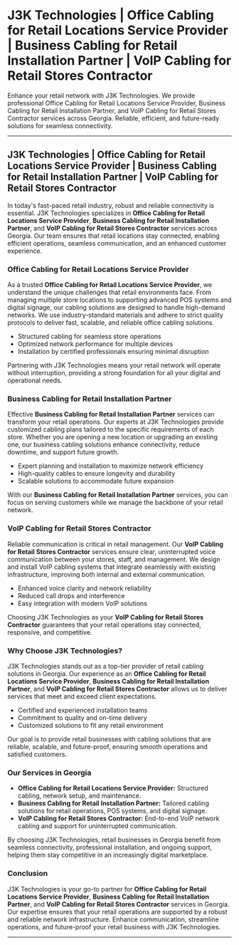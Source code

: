 # J3K Technologies | Office Cabling for Retail Locations Service Provider | Business Cabling for Retail Installation Partner | VoIP Cabling for Retail Stores Contractor

 Enhance your retail network with J3K Technologies. We provide professional Office Cabling for Retail Locations Service Provider, Business Cabling for Retail Installation Partner, and VoIP Cabling for Retail Stores Contractor services across Georgia. Reliable, efficient, and future-ready solutions for seamless connectivity.

---

## J3K Technologies | Office Cabling for Retail Locations Service Provider | Business Cabling for Retail Installation Partner | VoIP Cabling for Retail Stores Contractor

In today's fast-paced retail industry, robust and reliable connectivity is essential. J3K Technologies specializes in **Office Cabling for Retail Locations Service Provider**, **Business Cabling for Retail Installation Partner**, and **VoIP Cabling for Retail Stores Contractor** services across Georgia. Our team ensures that retail locations stay connected, enabling efficient operations, seamless communication, and an enhanced customer experience.

### Office Cabling for Retail Locations Service Provider

As a trusted **Office Cabling for Retail Locations Service Provider**, we understand the unique challenges that retail environments face. From managing multiple store locations to supporting advanced POS systems and digital signage, our cabling solutions are designed to handle high-demand networks. We use industry-standard materials and adhere to strict quality protocols to deliver fast, scalable, and reliable office cabling solutions.

- Structured cabling for seamless store operations  
- Optimized network performance for multiple devices  
- Installation by certified professionals ensuring minimal disruption  

Partnering with J3K Technologies means your retail network will operate without interruption, providing a strong foundation for all your digital and operational needs.

### Business Cabling for Retail Installation Partner

Effective **Business Cabling for Retail Installation Partner** services can transform your retail operations. Our experts at J3K Technologies provide customized cabling plans tailored to the specific requirements of each store. Whether you are opening a new location or upgrading an existing one, our business cabling solutions enhance connectivity, reduce downtime, and support future growth.

- Expert planning and installation to maximize network efficiency  
- High-quality cables to ensure longevity and durability  
- Scalable solutions to accommodate future expansion  

With our **Business Cabling for Retail Installation Partner** services, you can focus on serving customers while we manage the backbone of your retail network.

### VoIP Cabling for Retail Stores Contractor

Reliable communication is critical in retail management. Our **VoIP Cabling for Retail Stores Contractor** services ensure clear, uninterrupted voice communication between your stores, staff, and management. We design and install VoIP cabling systems that integrate seamlessly with existing infrastructure, improving both internal and external communication.

- Enhanced voice clarity and network reliability  
- Reduced call drops and interference  
- Easy integration with modern VoIP solutions  

Choosing J3K Technologies as your **VoIP Cabling for Retail Stores Contractor** guarantees that your retail operations stay connected, responsive, and competitive.

### Why Choose J3K Technologies?

J3K Technologies stands out as a top-tier provider of retail cabling solutions in Georgia. Our experience as an **Office Cabling for Retail Locations Service Provider**, **Business Cabling for Retail Installation Partner**, and **VoIP Cabling for Retail Stores Contractor** allows us to deliver services that meet and exceed client expectations.

- Certified and experienced installation teams  
- Commitment to quality and on-time delivery  
- Customized solutions to fit any retail environment  

Our goal is to provide retail businesses with cabling solutions that are reliable, scalable, and future-proof, ensuring smooth operations and satisfied customers.

### Our Services in Georgia

- **Office Cabling for Retail Locations Service Provider:** Structured cabling, network setup, and maintenance.  
- **Business Cabling for Retail Installation Partner:** Tailored cabling solutions for retail operations, POS systems, and digital signage.  
- **VoIP Cabling for Retail Stores Contractor:** End-to-end VoIP network cabling and support for uninterrupted communication.  

By choosing J3K Technologies, retail businesses in Georgia benefit from seamless connectivity, professional installation, and ongoing support, helping them stay competitive in an increasingly digital marketplace.

### Conclusion

J3K Technologies is your go-to partner for **Office Cabling for Retail Locations Service Provider**, **Business Cabling for Retail Installation Partner**, and **VoIP Cabling for Retail Stores Contractor** services in Georgia. Our expertise ensures that your retail operations are supported by a robust and reliable network infrastructure. Enhance communication, streamline operations, and future-proof your retail business with J3K Technologies.

---

